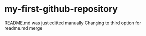 # my-first-github-repository

README.md was just editted manually
Changing to third option for readme.md merge
